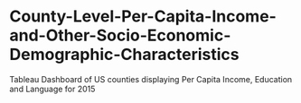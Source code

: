 # County-Level-Per-Capita-Income-and-Other-Socio-Economic-Demographic-Characteristics
Tableau Dashboard of US counties displaying Per Capita Income, Education and Language for 2015
